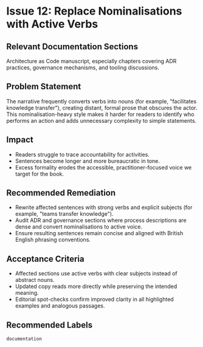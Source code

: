 # Issue 12: Replace Nominalisations with Active Verbs

## Relevant Documentation Sections
Architecture as Code manuscript, especially chapters covering ADR practices, governance mechanisms, and tooling discussions.

## Problem Statement
The narrative frequently converts verbs into nouns (for example, "facilitates knowledge transfer"), creating distant, formal prose that obscures the actor. This nominalisation-heavy style makes it harder for readers to identify who performs an action and adds unnecessary complexity to simple statements.

## Impact
- Readers struggle to trace accountability for activities.
- Sentences become longer and more bureaucratic in tone.
- Excess formality erodes the accessible, practitioner-focused voice we target for the book.

## Recommended Remediation
- Rewrite affected sentences with strong verbs and explicit subjects (for example, "teams transfer knowledge").
- Audit ADR and governance sections where process descriptions are dense and convert nominalisations to active voice.
- Ensure resulting sentences remain concise and aligned with British English phrasing conventions.

## Acceptance Criteria
- Affected sections use active verbs with clear subjects instead of abstract nouns.
- Updated copy reads more directly while preserving the intended meaning.
- Editorial spot-checks confirm improved clarity in all highlighted examples and analogous passages.

## Recommended Labels
`documentation`
